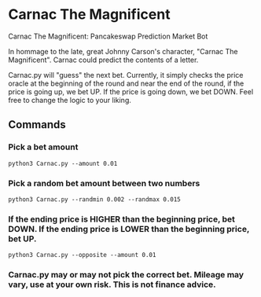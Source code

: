 # Carnac The Magnificent
 Carnac The Magnificent: Pancakeswap Prediction Market Bot

In hommage to the late, great Johnny Carson's character, "Carnac The Magnificent". Carnac could predict the contents of a letter.

Carnac.py will "guess" the next bet. Currently, it simply checks the price oracle at the beginning of the round and near the end of the round, if the price is going up, we bet UP. If the price is going down, we bet DOWN. Feel free to change the logic to your liking.

## Commands

### Pick a bet amount

```python3 Carnac.py --amount 0.01```

### Pick a random bet amount between two numbers

```python3 Carnac.py --randmin 0.002 --randmax 0.015```

### If the ending price is HIGHER than the beginning price, bet DOWN. If the ending price is LOWER than the beginning price, bet UP.

```python3 Carnac.py --opposite --amount 0.01```


### Carnac.py may or may not pick the correct bet. Mileage may vary, use at your own risk. This is not finance advice. 